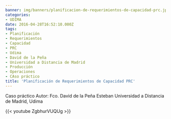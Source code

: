 ```yaml
---
banner: img/banners/planificacion-de-requerimientos-de-capacidad-prc.jpg
categories:
- UDIMA
date: 2016-04-28T16:52:10.000Z
tags:
- Planificación
- Requerimientos
- Capacidad
- PRC
- Udima
- David de la Peña
- Universidad a Distancia de Madrid
- Producción
- Operaciones
- CAso práctico
title: 'Planificación de Requerimientos de Capacidad PRC'
---
```


Caso práctico
Autor: Fco. David de la Peña Esteban
Universidad a Distancia de Madrid, Udima

{{< youtube ZgbhurVUQUg >}}
